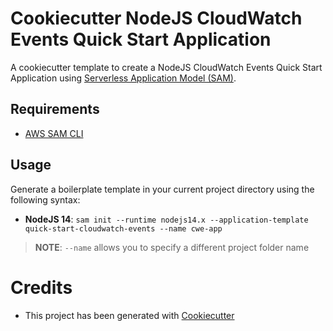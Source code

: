 # Cookiecutter NodeJS CloudWatch Events Quick Start Application

A cookiecutter template to create a NodeJS CloudWatch Events Quick Start Application using [Serverless Application Model (SAM)](https://github.com/awslabs/serverless-application-model).

## Requirements

* [AWS SAM CLI](https://github.com/awslabs/aws-sam-cli)

## Usage

Generate a boilerplate template in your current project directory using the following syntax:

* **NodeJS 14**: `sam init --runtime nodejs14.x --application-template quick-start-cloudwatch-events --name cwe-app`

> **NOTE**: ``--name`` allows you to specify a different project folder name

# Credits

* This project has been generated with [Cookiecutter](https://github.com/audreyr/cookiecutter)

